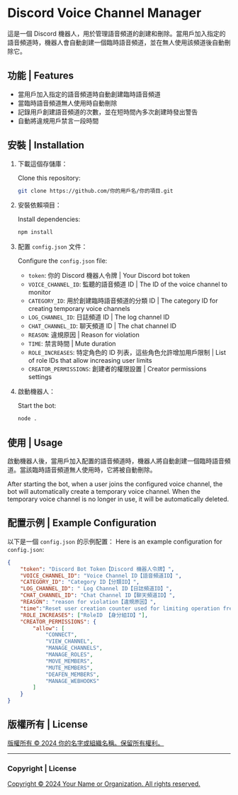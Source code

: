 # Discord Voice Channel Manager

這是一個 Discord 機器人，用於管理語音頻道的創建和刪除。當用戶加入指定的語音頻道時，機器人會自動創建一個臨時語音頻道，並在無人使用該頻道後自動刪除它。

## 功能 | Features
- 當用戶加入指定的語音頻道時自動創建臨時語音頻道
- 當臨時語音頻道無人使用時自動刪除
- 記錄用戶創建語音頻道的次數，並在短時間內多次創建時發出警告
- 自動將違規用戶禁言一段時間

## 安裝 | Installation

1. 下載這個存儲庫：
   
   Clone this repository:
    ```sh
    git clone https://github.com/你的用戶名/你的項目.git
    ```

2. 安裝依賴項目：
   
   Install dependencies:
    ```sh
    npm install
    ```

3. 配置 `config.json` 文件：
   
   Configure the `config.json` file:
    - `token`: 你的 Discord 機器人令牌 | Your Discord bot token
    - `VOICE_CHANNEL_ID`: 監聽的語音頻道 ID | The ID of the voice channel to monitor
    - `CATEGORY_ID`: 用於創建臨時語音頻道的分類 ID | The category ID for creating temporary voice channels
    - `LOG_CHANNEL_ID`: 日誌頻道 ID | The log channel ID
    - `CHAT_CHANNEL_ID`: 聊天頻道 ID | The chat channel ID
    - `REASON`: 違規原因 | Reason for violation
    - `TIME`: 禁言時間 | Mute duration
    - `ROLE_INCREASES`: 特定角色的 ID 列表，這些角色允許增加用戶限制 | List of role IDs that allow increasing user limits
    - `CREATOR_PERMISSIONS`: 創建者的權限設置 | Creator permissions settings

4. 啟動機器人：
   
   Start the bot:
    ```sh
    node .
    ```

## 使用 | Usage

啟動機器人後，當用戶加入配置的語音頻道時，機器人將自動創建一個臨時語音頻道。當該臨時語音頻道無人使用時，它將被自動刪除。

After starting the bot, when a user joins the configured voice channel, the bot will automatically create a temporary voice channel. When the temporary voice channel is no longer in use, it will be automatically deleted.

## 配置示例 | Example Configuration

以下是一個 `config.json` 的示例配置：
Here is an example configuration for `config.json`:

```json
{
    "token": "Discord Bot Token【Discord 機器人令牌】",
    "VOICE_CHANNEL_ID": "Voice Channel ID【語音頻道ID】",
    "CATEGORY_ID": "Category ID【分類ID】",
    "LOG_CHANNEL_ID": " Log Channel ID【日誌頻道ID】",
    "CHAT_CHANNEL_ID": "Chat Channel ID【聊天頻道ID】",
    "REASON": "reason for violation【違規原因】",
    "time":"Reset user creation counter used for limiting operation frequency【重設使用者創建計數器，用於限制操作頻率】",
    "ROLE_INCREASES": ["RoleID 【身分組ID】"],
    "CREATOR_PERMISSIONS": {
        "allow": [
            "CONNECT",
            "VIEW_CHANNEL",
            "MANAGE_CHANNELS",
            "MANAGE_ROLES",
            "MOVE_MEMBERS",
            "MUTE_MEMBERS",
            "DEAFEN_MEMBERS",
            "MANAGE_WEBHOOKS"
        ]
    }
}

```
## 版權所有 | License

[版權所有 © 2024 你的名字或組織名稱。保留所有權利。](https://discord.gg/ZgaEZCH8wr)

---

### Copyright | License

[Copyright © 2024 Your Name or Organization. All rights reserved.](https://discord.gg/ZgaEZCH8wr)
